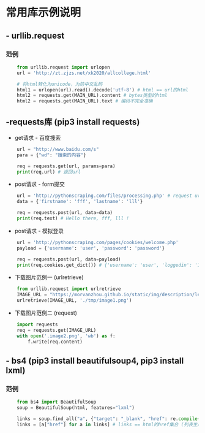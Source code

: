 # 常用库示例说明

## - urllib.request
### 范例
```python
    from urllib.request import urlopen
    url = 'http://zt.zjzs.net/xk2020/allcollege.html'

    # 将html转化为unicode，为防中文乱码
    html1 = urlopen(url).read().decode('utf-8') # html == url的html
    html2 = requests.get(MAIN_URL).content # bytes类型的html
    html2 = requests.get(MAIN_URL).text # 编码不完全准确
```

## -requests库 (pip3 install requests)
- get请求 - 百度搜索
```python
    url = "http://www.baidu.com/s"
    para = {"wd": "搜索的内容"}

    req = requests.get(url, params=para)
    print(req.url) # 返回url
```
- post请求 - form提交
```python
    url = 'http://pythonscraping.com/files/processing.php' # request url，通过浏览器Network处获取
    data = {'firstname': 'fff', 'lastname': 'lll'}

    req = requests.post(url, data=data)
    print(req.text) # Hello there, fff, lll !
```
- post请求 - 模拟登录
```python
    url = 'http://pythonscraping.com/pages/cookies/welcome.php'
    payload = {'username': 'user', 'password': 'password'}

    req = requests.post(url, data=payload)
    print(req.cookies.get_dict()) # {'username': 'user', 'loggedin': '1'}
```
- 下载图片范例一 (urlretrieve)
```python
    from urllib.request import urlretrieve
    IMAGE_URL = "https://morvanzhou.github.io/static/img/description/learning_step_flowchart.png"
    urlretrieve(IMAGE_URL, './tmp/image1.png')
```
- 下载图片范例二 (request)
```python
    import requests
    req = requests.get(IMAGE_URL)
    with open('.image2.png', 'wb') as f:
        f.write(req.content)
```

## - bs4  (pip3 install beautifulsoup4, pip3 install lxml)
### 范例
```python
    from bs4 import BeautifulSoup
    soup = BeautifulSoup(html, features="lxml")

    links = soup.find_all("a", {"target": "_blank", "href": re.compile(r"^[0-9]+$\.html")})
    links = [a["href"] for a in links] # links == html的href集合 (列表生成式)
```
